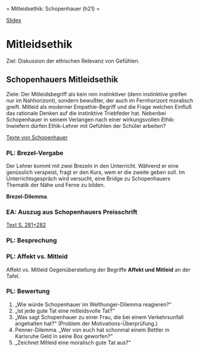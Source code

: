 = Mitleidsethik: Schopenhauer (h21) =

[Slides](http://xcosx.de/mgb/keineph-slides/ethik-slides/Mitleidsethik.html)

# Mitleidsethik
Ziel: Diskussion der ethischen Relevanz von Gefühlen.

## Schopenhauers Mitleidsethik
Ziele: Der Mitleidsbegriff als kein rein instinktiver (denn instinktive greifen nur im Nahhorizont), sondern bewußter, der auch im Fernhorizont moralisch greift. Mitleid als moderner Empathie-Begriff und die Frage welchen Einfluß das rationale Denken auf die instinktive Triebfeder hat. Nebenbei Schopenhauer in seinem Verlangen nach einer wirkungsvollen Ethik: Inwiefern dürfen Ethik-Lehrer mit Gefühlen der Schüler arbeiten?

[Texte von Schopenhauer](https://de.wikipedia.org/wiki/Arthur_Schopenhauer#Werke)

### PL: Brezel-Vergabe
Der Lehrer kommt mit zwei Brezeln in den Unterricht. Während er eine genüsslich verspeist, fragt er den Kurs, wem er die zweite geben soll. Im Unterrichtsgespräch wird versucht, eine Bridge zu Schopenhauers Thematik der Nähe und Ferne zu bilden.

**Brezel-Dilemma**.

### EA: Auszug aus Schopenhauers Preisschrift
[Text S. 281+282](http://reader.digitale-sammlungen.de/de/fs2/object/display/bsb10137231_00284.html?zoom=0.8500000000000003)

### PL: Besprechung

### PL: Affekt vs. Mitleid
Affekt vs. Mitleid
Gegenüberstellung der Begriffe **Affekt und Mitleid** an der Tafel.

### PL: Bewertung
1. „Wie würde Schopenhauer im Welthunger-Dilemma reagieren?“
1. „Ist jede gute Tat eine mitleidsvolle Tat?“
1. „Was sagt Schopenhauer zu einer Frau, die bei einem Verkehrsunfall angehalten hat?“ (Problem der Motivations-Überprüfung.)
1. Penner-Dilemma. „Wer von euch hat schonmal einem Bettler in Karlsruhe Geld in seine Box geworfen?“
1. „Zeichnet Mitleid eine moralisch gute Tat aus?“
